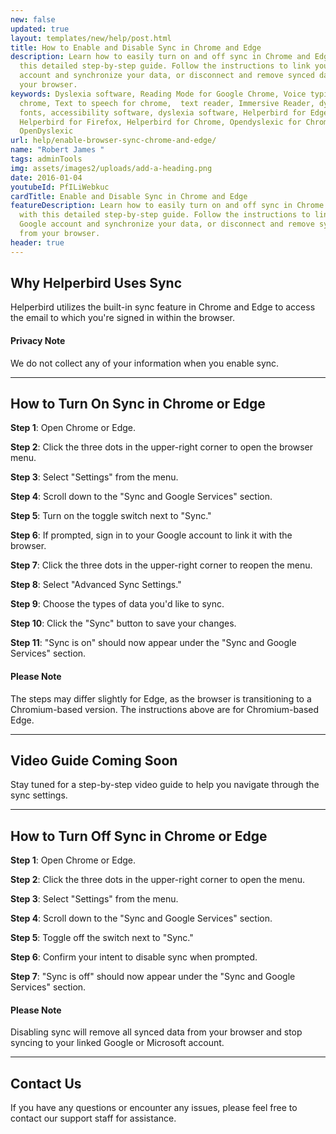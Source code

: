 ```yaml
---
new: false
updated: true
layout: templates/new/help/post.html
title: How to Enable and Disable Sync in Chrome and Edge
description: Learn how to easily turn on and off sync in Chrome and Edge with
  this detailed step-by-step guide. Follow the instructions to link your Google
  account and synchronize your data, or disconnect and remove synced data from
  your browser.
keywords: Dyslexia software, Reading Mode for Google Chrome, Voice typing for
  chrome, Text to speech for chrome,  text reader, Immersive Reader, dyslexia
  fonts, accessibility software, dyslexia software, Helperbird for Edge,
  Helperbird for Firefox, Helperbird for Chrome, Opendyslexic for Chrome,
  OpenDyslexic
url: help/enable-browser-sync-chrome-and-edge/
name: "Robert James "
tags: adminTools
img: assets/images2/uploads/add-a-heading.png
date: 2016-01-04
youtubeId: PfILiWebkuc
cardTitle: Enable and Disable Sync in Chrome and Edge
featureDescription: Learn how to easily turn on and off sync in Chrome and Edge
  with this detailed step-by-step guide. Follow the instructions to link your
  Google account and synchronize your data, or disconnect and remove synced data
  from your browser.
header: true
---
```



## Why Helperbird Uses Sync

Helperbird utilizes the built-in sync feature in Chrome and Edge to access the email to which you're signed in within the browser.

#### Privacy Note
We do not collect any of your information when you enable sync.

---

## How to Turn On Sync in Chrome or Edge

**Step 1**: Open Chrome or Edge.

**Step 2**: Click the three dots in the upper-right corner to open the browser menu.

**Step 3**: Select "Settings" from the menu.

**Step 4**: Scroll down to the "Sync and Google Services" section.

**Step 5**: Turn on the toggle switch next to "Sync."

**Step 6**: If prompted, sign in to your Google account to link it with the browser.

**Step 7**: Click the three dots in the upper-right corner to reopen the menu.

**Step 8**: Select "Advanced Sync Settings."

**Step 9**: Choose the types of data you'd like to sync.

**Step 10**: Click the "Sync" button to save your changes.

**Step 11**: "Sync is on" should now appear under the "Sync and Google Services" section.

#### Please Note
The steps may differ slightly for Edge, as the browser is transitioning to a Chromium-based version. The instructions above are for Chromium-based Edge.

---

## Video Guide Coming Soon

Stay tuned for a step-by-step video guide to help you navigate through the sync settings.

---

## How to Turn Off Sync in Chrome or Edge

**Step 1**: Open Chrome or Edge.

**Step 2**: Click the three dots in the upper-right corner to open the menu.

**Step 3**: Select "Settings" from the menu.

**Step 4**: Scroll down to the "Sync and Google Services" section.

**Step 5**: Toggle off the switch next to "Sync."

**Step 6**: Confirm your intent to disable sync when prompted.

**Step 7**: "Sync is off" should now appear under the "Sync and Google Services" section.

#### Please Note
Disabling sync will remove all synced data from your browser and stop syncing to your linked Google or Microsoft account.

---

## Contact Us

If you have any questions or encounter any issues, please feel free to contact our support staff for assistance.
